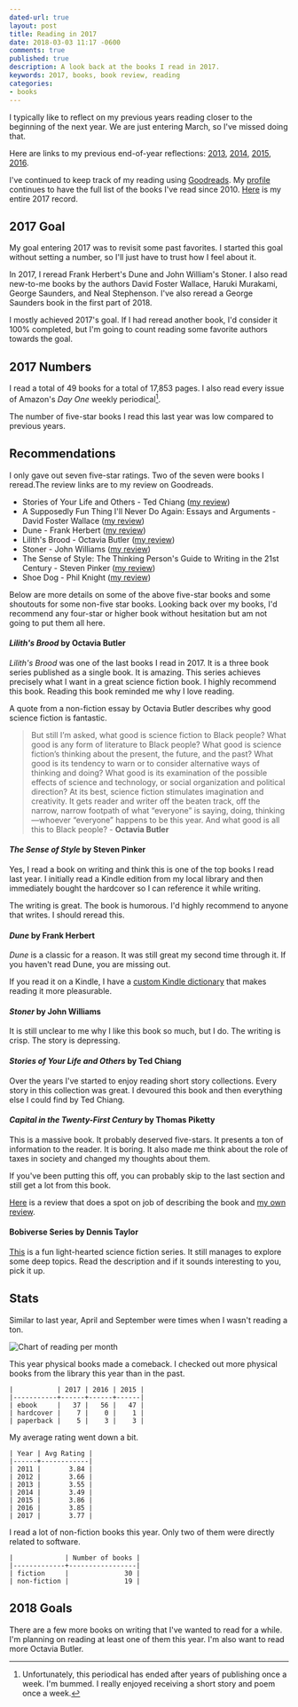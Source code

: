 ```yaml
---
dated-url: true
layout: post
title: Reading in 2017
date: 2018-03-03 11:17 -0600
comments: true
published: true
description: A look back at the books I read in 2017.
keywords: 2017, books, book review, reading
categories:
- books
---
```


I typically like to reflect on my previous years reading closer to the beginning of the next year.
We are just entering March, so I've missed doing that.

Here are links to my previous end-of-year reflections: [2013](/blog/2014/01/01/using-incanter-to-review-my-2013-reading/), [2014](/blog/2015/01/08/reading-in-2014/), [2015](/blog/2016/03/13/reading-in-2015/), [2016](/blog/2017/01/04/reading-in-2016/).

I've continued to keep track of my reading using [Goodreads](http://goodreads.com).
My [profile](https://www.goodreads.com/user/show/3431614-jake-mccrary) continues to have the full list of the books I've read since 2010.
[Here](https://www.goodreads.com/review/list/3431614-jake-mccrary?read_at=2017) is my entire 2017 record.

## 2017 Goal

My goal entering 2017 was to revisit some past favorites.
I started this goal without setting a number, so I'll just have to trust how I feel about it.

In 2017, I reread Frank Herbert's Dune and John William's Stoner.
I also read new-to-me books by the authors David Foster Wallace, Haruki Murakami, George Saunders, and Neal Stephenson.
I've also reread a George Saunders book in the first part of 2018.

I mostly achieved 2017's goal.
If I had reread another book, I'd consider it 100% completed, but I'm going to count reading some favorite authors towards the goal.

## 2017 Numbers

I read a total of 49 books for a total of 17,853 pages.
I also read every issue of Amazon's *Day One* weekly periodical[^1].

[^1]: Unfortunately, this periodical has ended after years of publishing once a week. I'm bummed. I really enjoyed receiving a short story and poem once a week.

The number of five-star books I read this last year was low compared to previous years.

## Recommendations

I only gave out seven five-star ratings.
Two of the seven were books I reread.The review links are to my review on Goodreads.

* Stories of Your Life and Others - Ted Chiang ([my review](https://www.goodreads.com/review/show/1868465450))
* A Supposedly Fun Thing I'll Never Do Again: Essays and Arguments - David Foster Wallace ([my review](https://www.goodreads.com/review/show/1071157288))
* Dune - Frank Herbert ([my review](https://www.goodreads.com/review/show/2200354838))
* Lilith's Brood - Octavia Butler ([my review](https://www.goodreads.com/review/show/2136588256))
* Stoner - John Williams ([my review](https://www.goodreads.com/review/show/1896951901))
* The Sense of Style: The Thinking Person's Guide to Writing in the 21st Century - Steven Pinker ([my review](https://www.goodreads.com/review/show/1216210735))
* Shoe Dog - Phil Knight ([my review](https://www.goodreads.com/review/show/1866261263))

Below are more details on some of the above five-star books and some shoutouts for some non-five star books.
Looking back over my books, I'd recommend any four-star or higher book without hesitation but am not going to put them all here.

#### *Lilith's Brood* by Octavia Butler

*Lilith's Brood* was one of the last books I read in 2017.
It is a three book series published as a single book.
It is amazing.
This series achieves precisely what I want in a great science fiction book.
I highly recommend this book.
Reading this book reminded me why I love reading.

A quote from a non-fiction essay by Octavia Butler describes why good science fiction is fantastic.

> But still I’m asked, what good is science fiction to Black people? What good is any form of literature to Black people? What good is science fiction’s thinking about the present, the future, and the past? What good is its tendency to warn or to consider alternative ways of thinking and doing? What good is its examination of the possible effects of science and technology, or social organization and political direction? At its best, science fiction stimulates imagination and creativity. It gets reader and writer off the beaten track, off the narrow, narrow footpath of what “everyone” is saying, doing, thinking—whoever “everyone” happens to be this year. And what good is all this to Black people? - **Octavia Butler**

#### *The Sense of Style* by Steven Pinker

Yes, I read a book on writing and think this is one of the top books I read last year.
I initially read a Kindle edition from my local library and then immediately bought the hardcover so I can reference it while writing.

The writing is great.
The book is humorous.
I'd highly recommend to anyone that writes.
I should reread this.

#### *Dune* by Frank Herbert

*Dune* is a classic for a reason.
It was still great my second time through it.
If you haven't read Dune, you are missing out.

If you read it on a Kindle, I have a [custom Kindle dictionary](http://gum.co/dune-dictionary) that makes reading it more pleasurable.

#### *Stoner* by John Williams

It is still unclear to me why I like this book so much, but I do.
The writing is crisp.
The story is depressing.

#### *Stories of Your Life and Others* by Ted Chiang

Over the years I've started to enjoy reading short story collections.
Every story in this collection was great.
I devoured this book and then everything else I could find by Ted Chiang.

#### *Capital in the Twenty-First Century* by Thomas Piketty

This is a massive book.
It probably deserved five-stars.
It presents a ton of information to the reader.
It is boring.
It also made me think about the role of taxes in society and changed my thoughts about them.

If you've been putting this off, you can probably skip to the last section and still get a lot from this book.

[Here](https://www.goodreads.com/review/show/926621222?book_show_action=true) is a review that does a spot on job of describing the book and [my own review](https://www.goodreads.com/review/show/2041297829).

#### Bobiverse Series by Dennis Taylor

[This](https://www.goodreads.com/series/192752-bobiverse) is a fun light-hearted science fiction series.
It still manages to explore some deep topics.
Read the description and if it sounds interesting to you, pick it up.

## Stats
 
Similar to last year, April and September were times when I wasn't reading a ton.

![Chart of reading per month](/images/reading-by-month-2017.jpg "Chart of reading per month")


This year physical books made a comeback.
I checked out more physical books from the library this year than in the past.

```
|           | 2017 | 2016 | 2015 |
|-----------+------+------+------|
| ebook     |   37 |   56 |   47 |
| hardcover |    7 |    0 |    1 |
| paperback |    5 |    3 |    3 |
```

My average rating went down a bit.

```
| Year | Avg Rating |
|------+------------|
| 2011 |       3.84 |
| 2012 |       3.66 |
| 2013 |       3.55 |
| 2014 |       3.49 |
| 2015 |       3.86 |
| 2016 |       3.85 |
| 2017 |       3.77 |
```

I read a lot of non-fiction books this year.
Only two of them were directly related to software.

```
|             | Number of books |
|-------------+-----------------|
| fiction     |              30 |
| non-fiction |              19 |

```

## 2018 Goals

There are a few more books on writing that I've wanted to read for a while.
I'm planning on reading at least one of them this year.
I'm also want to read more Octavia Butler.
